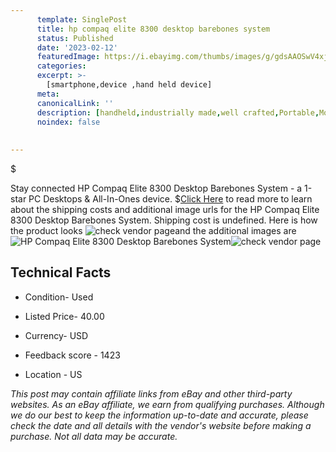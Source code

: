 ```yaml
---
      template: SinglePost
      title: hp compaq elite 8300 desktop barebones system
      status: Published
      date: '2023-02-12'
      featuredImage: https://i.ebayimg.com/thumbs/images/g/gdsAAOSwV4xjZs5Z/s-l225.jpg
      categories: 
      excerpt: >-
        [smartphone,device ,hand held device]
      meta:
      canonicalLink: ''
      description: [handheld,industrially made,well crafted,Portable,Mobile,Compact,Convenient,Lightweight,Maneuverable,Man-portable,Miniature,Carriable,Hand-held,Light,Holdable,Transportable,Mobile device,Pocket-sized,On-the-go,Wireless,Cordless,Compact size,Convenient size, smartphone,device ,hand held device]
      noindex: false
      
        
---
```

$

Stay connected HP Compaq Elite 8300 Desktop Barebones System - a 1-star PC Desktops & All-In-Ones device.
$[Click Here](https://www.ebay.com/itm/285127462214?hash=item4262ebcd46%3Ag%3AgdsAAOSwV4xjZs5Z&mkevt=1&mkcid=1&mkrid=711-53200-19255-0&campid=%253CePNCampaignId%253E&customid=%253CreferenceId%253E&toolid=10049) to read more to learn about the shipping costs and additional image urls for the HP Compaq Elite 8300 Desktop Barebones System. Shipping cost is undefined. Here is how the product looks ![check vendor page](https://i.ebayimg.com/thumbs/images/g/gdsAAOSwV4xjZs5Z/s-l225.jpg)and the additional images are![HP Compaq Elite 8300 Desktop Barebones System](https://i.ebayimg.com/images/g/gdsAAOSwV4xjZs5Z/s-l1600.jpg)![check vendor page](https://origin-galleryplus.ebayimg.com/ws/web/285127462214_2_0_1/225x225.jpg,https://origin-galleryplus.ebayimg.com/ws/web/285127462214_3_0_1/225x225.jpg,https://origin-galleryplus.ebayimg.com/ws/web/285127462214_4_0_1/225x225.jpg,https://origin-galleryplus.ebayimg.com/ws/web/285127462214_5_0_1/225x225.jpg,https://origin-galleryplus.ebayimg.com/ws/web/285127462214_6_0_1/225x225.jpg,https://origin-galleryplus.ebayimg.com/ws/web/285127462214_7_0_1/225x225.jpg,https://origin-galleryplus.ebayimg.com/ws/web/285127462214_8_0_1/225x225.jpg,https://origin-galleryplus.ebayimg.com/ws/web/285127462214_9_0_1/225x225.jpg,https://origin-galleryplus.ebayimg.com/ws/web/285127462214_10_0_1/225x225.jpg,https://origin-galleryplus.ebayimg.com/ws/web/285127462214_11_0_1/225x225.jpg)



 ## Technical Facts 



     
      

 - Condition- Used 


      

 - Listed Price- 40.00 


      

 - Currency- USD 


      

 - Feedback score - 1423 


      

 - Location - US 


      
      

 *_This post may contain affiliate links from eBay and other third-party websites. As an eBay affiliate, we earn from qualifying purchases. Although we do our best to keep the information up-to-date and accurate, please check the date and all details with the vendor's website before making a purchase. Not all data may be accurate._*






